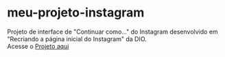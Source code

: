 # meu-projeto-instagram
 Projeto de interface de "Continuar como..." do Instagram desenvolvido em "Recriando a página inicial do Instagram" da DIO.  
 Acesse o [Projeto aqui](index.html)